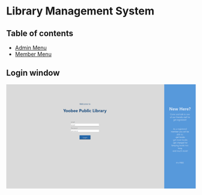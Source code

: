 # Library Management System

## Table of contents

- [Admin Menu](./admin/README.md#admin-menu)
- [Member Menu](./member/README.md#member-menu)

## Login window

![Login window](./assets/login.png)